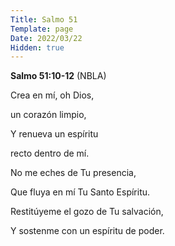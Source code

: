 ```yaml
---
Title: Salmo 51
Template: page
Date: 2022/03/22
Hidden: true
---
```




**Salmo 51:10-12** (NBLA)

 

Crea en mí, oh Dios, 

un corazón limpio, 

Y renueva un espíritu 

recto dentro de mí.

 

No me eches de Tu presencia, 

Que fluya en mí Tu Santo Espíritu.

Restitúyeme el gozo de Tu salvación, 

Y sostenme con un espíritu de poder.